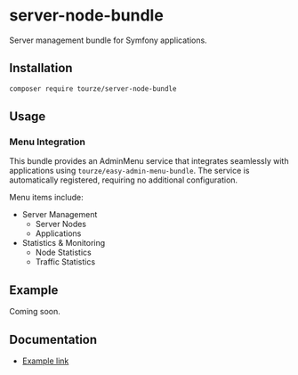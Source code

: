 # server-node-bundle

Server management bundle for Symfony applications.

## Installation

```bash
composer require tourze/server-node-bundle
```

## Usage

### Menu Integration

This bundle provides an AdminMenu service that integrates seamlessly with applications using `tourze/easy-admin-menu-bundle`. The service is automatically registered, requiring no additional configuration.

Menu items include:
- Server Management
  - Server Nodes
  - Applications
- Statistics & Monitoring
  - Node Statistics
  - Traffic Statistics

## Example

Coming soon.

## Documentation

- [Example link](https://example.com)
